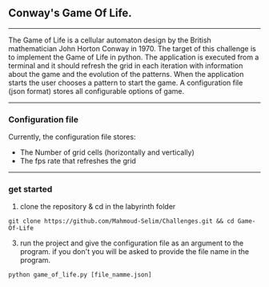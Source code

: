 ## Conway's Game Of Life.
---

The Game of Life is a cellular automaton design by the British mathematician John Horton Conway in 1970. The 
target of this challenge is to implement the Game of Life in python. The application is executed from a terminal
and it should refresh the grid in each iteration with information about the game and the evolution of the 
patterns. When the application starts the user chooses a pattern to start the game. A configuration file
(json format) stores all configurable options of game.

---

### Configuration file
 
Currently, the configuration file stores:
* The Number of grid cells (horizontally and vertically)
* The fps rate that refreshes the grid
---

### get started 

1. clone the repository & cd in the labyrinth folder

`git clone https://github.com/Mahmoud-Selim/Challenges.git && cd Game-Of-Life`

3. run the project and give the configuration file as an argument to the program. if you don't you will be asked 
to provide the file name in the program.

`python game_of_life.py [file_namme.json]`


